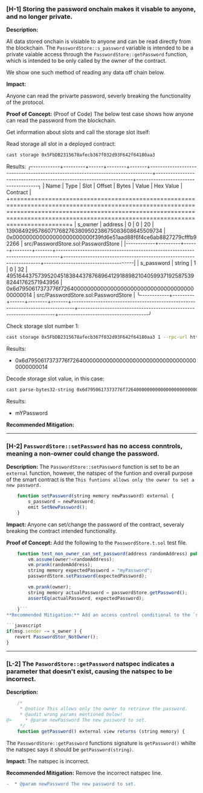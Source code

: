 ### [H-1] Storing the password onchain makes it visable to anyone, and no longer private.

**Description:** 

All data stored onchain is visiable to anyone and can be read directly from the blockchain. The `PasswordStore::s_password` variable is intended to be a private vaiable access through the `PasswordStore::getPassword` function, which is intended to be only called by the owner of the contract.

We show one such method of reading any data off chain below.

**Impact:** 

Anyone can read the privarte password, severly breaking the functionality of the protocol.

**Proof of Concept:** (Proof of Code)
The below test case shows how anyone can read the password from the blockchain.

Get information about slots and call the storage slot itself:

Read storage all slot in a deployed contract:

```bash 
cast storage 0x5FbDB2315678afecb367f032d93F642f64180aa3
```

Results:
╭------------+---------+------+--------+-------+-------------------------------------------------------------------------------+--------------------------------------------------------------------+-------------------------------------╮
| Name       | Type    | Slot | Offset | Bytes | Value                                                                         | Hex Value                                                          | Contract                            |
+=========================================================================================================================================================================================================================================+
| s_owner    | address | 0    | 0      | 20    | 1390849295786071768276380950238675083608645509734                             | 0x000000000000000000000000f39fd6e51aad88f6f4ce6ab8827279cfffb92266 | src/PasswordStore.sol:PasswordStore |
|------------+---------+------+--------+-------+-------------------------------------------------------------------------------+--------------------------------------------------------------------+-------------------------------------|
| s_password | string  | 1    | 0      | 32    | 49516443757395204518384437876896412918898210405993719258753982441762571943956 | 0x6d7950617373776f726400000000000000000000000000000000000000000014 | src/PasswordStore.sol:PasswordStore |
╰------------+---------+------+--------+-------+-------------------------------------------------------------------------------+--------------------------------------------------------------------+-------------------------------------╯

Check storage slot number 1:
```bash 
cast storage 0x5FbDB2315678afecb367f032d93F642f64180aa3 1 --rpc-url http://127.0.0.1:8545 
```

Results:
- 0x6d7950617373776f726400000000000000000000000000000000000000000014

Decode storage slot value, in this case:

```bash 
cast parse-bytes32-string 0x6d7950617373776f726400000000000000000000000000000000000000000014
```

Results:
- mYPassword

**Recommended Mitigation:** 

---

### [H-2] `PasswordStore::setPassword` has no access conntrols, meaning a non-owner could change the password.

**Description:** 
The `PasswordStore::setPassword` function is set to be an `external` function, however, the natspec of the funtion and overall purpose of the smart contract is the `This funtions allows only the owner to set a new password.`

```javascript
    function setPassword(string memory newPassword) external {
        s_password = newPassword;
        emit SetNewPassword();
    }
```


**Impact:** Anyone can set/change the password of the contract, severaly breaking the contract intended functionality.

**Proof of Concept:** Add the following to the `PasswordStore.t.sol` test file.

```javascript
    function test_non_owner_can_set_password(address randomAddress) public{
        vm.assume(owner!=randomAddress);
        vm.prank(randomAddress);
        string memory expectedPassword = "myPassword";
        passwordStore.setPassword(expectedPassword);

        vm.prank(owner);
        string memory actualPassword = passwordStore.getPassword();
        assertEq(actualPassword, expectedPassword);

    }```
**Recommended Mitigation:** Add an access control conditional to the `setPasssword` function.

```javascript
if(msg.sender ~= s_owner ) {
   revert PasswordStor_NotOwner();
}
```

---

### [L-2] The `PaswordStore::getPassword` natspec indicates a parameter that doesn't exist, causing the natspec to be incorrect.

**Description:** 
```javascript
    /*
     * @notice This allows only the owner to retrieve the password.
     * @audit wrong params mentioned below!
@>     * @param newPassword The new password to set.
     */
    function getPassword() external view returns (string memory) {
```
The `PasswordStore::getPassword` functions signature is `getPassword()` whilte the natspec says it should be `getPassword(string)`.


**Impact:** The natspec is incorrect.

**Recommended Mitigation:** Remove the incorrect natspec line.

```diff
-  * @param newPassword The new password to set.
```


